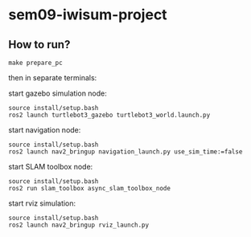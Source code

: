 # sem09-iwisum-project

## How to run?

```
make prepare_pc
```

then in separate terminals:

start gazebo simulation node:

```
source install/setup.bash
ros2 launch turtlebot3_gazebo turtlebot3_world.launch.py
```

start navigation node:

```
source install/setup.bash
ros2 launch nav2_bringup navigation_launch.py use_sim_time:=false
```

start SLAM toolbox node:

```
source install/setup.bash
ros2 run slam_toolbox async_slam_toolbox_node
```

start rviz simulation:

```
source install/setup.bash
ros2 launch nav2_bringup rviz_launch.py
```
